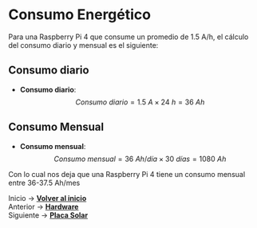 # Consumo Energético

Para una Raspberry Pi 4 que consume un promedio de 1.5 A/h, el cálculo del consumo diario y mensual es el siguiente:

## Consumo diario 

- **Consumo diario**:
  $$Consumo \ diario = 1.5 \ A \times 24 \ h = 36 \ Ah$$

## Consumo Mensual 

- **Consumo mensual**:
  $$Consumo \ mensual = 36 \ Ah/día \times 30 \ días = 1080 \ Ah$$




Con lo cual nos deja que una Raspberry Pi 4 tiene un consumo mensual entre 36-37.5 Ah/mes




Inicio -> **[Volver al inicio ](README.md)**  
Anterior -> **[Hardware](componentes.md)**  
Siguiente -> **[Placa Solar ](placaSolar.md)** 
